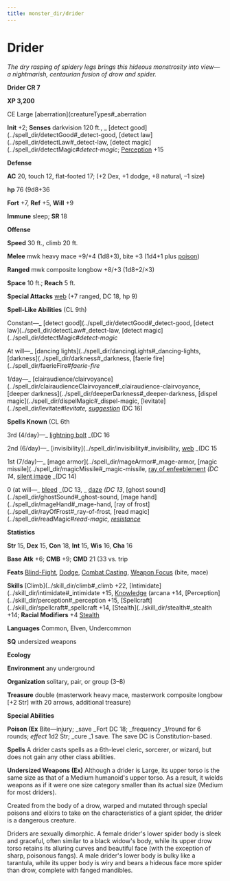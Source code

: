 ```yaml
---
title: monster_dir/drider
---
```

# Drider

_The dry rasping of spidery legs brings this hideous monstrosity into view—a nightmarish, centaurian fusion of drow and spider._

**Drider CR 7**

**XP 3,200**

CE Large [aberration](creatureTypes#_aberration

**Init** +2; **Senses** darkvision 120 ft., _ [detect good](../spell_dir/detectGood#_detect-good, [detect law](../spell_dir/detectLaw#_detect-law, [detect magic](../spell_dir/detectMagic#_detect-magic_; [Perception](../skill_dir/perception#_perception) +15

**Defense**

**AC** 20, touch 12, flat-footed 17; (+2 Dex, +1 dodge, +8 natural, –1 size)

**hp** 76 (9d8+36

**Fort** +7, **Ref** +5, **Will** +9

**Immune** sleep; **SR** 18

**Offense**

**Speed** 30 ft., climb 20 ft.

**Melee** mwk heavy mace +9/+4 (1d8+3), bite +3 (1d4+1 plus [poison](universalMonsterRules#_poison))

**Ranged** mwk composite longbow +8/+3 (1d8+2/×3)

**Space** 10 ft.; **Reach** 5 ft.

**Special Attacks** [web](universalMonsterRules#_web) (+7 ranged, DC 18, hp 9)

**Spell-Like Abilities** (CL 9th)

Constant—_ [detect good](../spell_dir/detectGood#_detect-good, [detect law](../spell_dir/detectLaw#_detect-law, [detect magic](../spell_dir/detectMagic#_detect-magic_

At will—_ [dancing lights](../spell_dir/dancingLights#_dancing-lights, [darkness](../spell_dir/darkness#_darkness, [faerie fire](../spell_dir/faerieFire#_faerie-fire_

1/day—_ [clairaudience/clairvoyance](../spell_dir/clairaudienceClairvoyance#_clairaudience-clairvoyance, [deeper darkness](../spell_dir/deeperDarkness#_deeper-darkness, [dispel magic](../spell_dir/dispelMagic#_dispel-magic, [levitate](../spell_dir/levitate#_levitate, [suggestion](../spell_dir/suggestion#_suggestion)_ (DC 16)

**Spells Known** (CL 6th

3rd (4/day)—_ [lightning bolt](../spell_dir/lightningBolt#_lightning-bolt) _(DC 16

2nd (6/day)—_ [invisibility](../spell_dir/invisibility#_invisibility, [web](../spell_dir/web#_web) _(DC 15

1st (7/day)—_ [mage armor](../spell_dir/mageArmor#_mage-armor, [magic missile](../spell_dir/magicMissile#_magic-missile, [ray of enfeeblement](../spell_dir/rayOfEnfeeblement#_ray-of-enfeeblement) _(DC 14_, [silent image](../spell_dir/silentImage#_silent-image) _(DC 14)

0 (at will—_ [bleed](../spell_dir/bleed#_bleed) _(DC 13, _ [daze](../spell_dir/daze#_daze) _(DC 13_, [ghost sound](../spell_dir/ghostSound#_ghost-sound, [mage hand](../spell_dir/mageHand#_mage-hand, [ray of frost](../spell_dir/rayOfFrost#_ray-of-frost, [read magic](../spell_dir/readMagic#_read-magic, [resistance](../spell_dir/resistance#_resistance)_

**Statistics**

**Str** 15, **Dex** 15, **Con** 18, **Int** 15, **Wis** 16, **Cha** 16

**Base**  **Atk** +6; **CMB** +9; **CMD** 21 (33 vs. trip

**Feats** [Blind-Fight](../feats#_blind-fight), [Dodge](../feats#_dodge), [Combat Casting](../feats#_combat-casting), [Weapon Focus](../feats#_weapon-focus) (bite, mace)

**Skills** [Climb](../skill_dir/climb#_climb +22, [Intimidate](../skill_dir/intimidate#_intimidate +15, [Knowledge](../skill_dir/knowledge#_knowledge) (arcana +14, [Perception](../skill_dir/perception#_perception +15, [Spellcraft](../skill_dir/spellcraft#_spellcraft +14, [Stealth](../skill_dir/stealth#_stealth +14; **Racial Modifiers** +4 [Stealth](../skill_dir/stealth#_stealth)

**Languages** Common, Elven, Undercommon

**SQ** undersized weapons

**Ecology**

**Environment** any underground

**Organization** solitary, pair, or group (3–8)

**Treasure** double (masterwork heavy mace, masterwork composite longbow [+2 Str] with 20 arrows, additional treasure)

**Special Abilities**

**Poison (Ex** Bite—injury; _save _Fort DC 18; _frequency _1/round for 6 rounds; _effect_ 1d2 Str; _cure _1 save. The save DC is Constitution-based.

**Spells** A drider casts spells as a 6th-level cleric, sorcerer, or wizard, but does not gain any other class abilities.

**Undersized Weapons (Ex)** Although a drider is Large, its upper torso is the same size as that of a Medium humanoid's upper torso. As a result, it wields weapons as if it were one size category smaller than its actual size (Medium for most driders).

Created from the body of a drow, warped and mutated through special poisons and elixirs to take on the characteristics of a giant spider, the drider is a dangerous creature.

Driders are sexually dimorphic. A female drider's lower spider body is sleek and graceful, often similar to a black widow's body, while its upper drow torso retains its alluring curves and beautiful face (with the exception of sharp, poisonous fangs). A male drider's lower body is bulky like a tarantula, while its upper body is wiry and bears a hideous face more spider than drow, complete with fanged mandibles.

